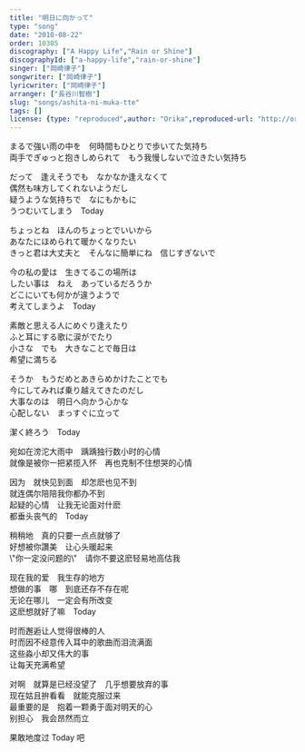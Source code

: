 ```yaml
---
title: "明日に向かって"
type: "song"
date: "2010-08-22"
order: 10305
discography: ["A Happy Life","Rain or Shine"]
discographyId: ["a-happy-life","rain-or-shine"]
singer: ["岡崎律子"]
songwriter: ["岡崎律子"]
lyricwriter: ["岡崎律子"]
arranger: ["長谷川智樹"]
slug: "songs/ashita-ni-muka-tte"
tags: []
license: {type: "reproduced",author: "Orika",reproduced-url: "http://orikamushi.myweb.hinet.net/",reproduced-website: "織歌蟲網站"}
---
```


まるで強い雨の中を　何時間もひとりで歩いてた気持ち   
両手でぎゅっと抱きしめられて　もう我慢しないで泣きたい気持ち   
  
だって　逢えそうでも　なかなか逢えなくて   
偶然も味方してくれないようだし   
疑うような気持ちで　なにもかもに   
うつむいてしまう　Today   
  
ちょっとね　ほんのちょっとでいいから　   
あなたにほめられて暖かくなりたい   
きっと君は大丈夫と　そんなに簡単にね　信じすぎないで   
  
今の私の愛は　生きてるこの場所は   
したい事は　ねえ　あっているだろうか   
どこにいても何かが違うようで   
考えてしまうよ　Today   
  
素敵と思える人にめぐり逢えたり   
ふと耳にする歌に涙がでたり   
小さな　でも　大きなことで毎日は   
希望に満ちる   
  
そうか　もうだめとあきらめかけたことでも   
今にしてみれば乗り越えてきたのだし   
大事なのは　明日へ向かう心かな   
心配しない　まっすぐに立って   
  
潔く終ろう　Today  
   
<!-- 翻译 -->

宛如在滂沱大雨中　踽踽独行数小时的心情   
就像是被你一把紧揽入怀　再也克制不住想哭的心情   
  
因为　就快见到面　却怎麽也见不到   
就连偶尔陪陪我你都办不到   
起疑的心情　让我无论面对什麽   
都垂头丧气的　Today   
  
稍稍地　真的只要一点点就够了   
好想被你讚美　让心头暖起来   
\\"你一定没问题的\\"　请你不要这麽轻易地高估我   
  
现在我的爱　我生存的地方   
想做的事　哪　到底还存不存在呢   
无论在哪儿　一定会有所改变   
这麽想就好了嘛　Today   
  
时而邂逅让人觉得很棒的人   
时而因不经意传入耳中的歌曲而泪流满面   
这些淼小却又伟大的事   
让每天充满希望   
  
对啊　就算是已经没望了　几乎想要放弃的事   
现在姑且拚看看　就能克服过来   
最重要的是　抱着一颗勇于面对明天的心   
别担心　我会昂然而立   
  
果敢地度过 Today 吧
